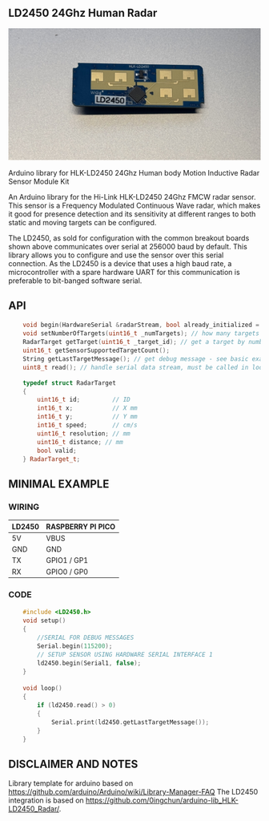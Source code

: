 ## LD2450 24Ghz Human Radar

![LD2450](./documentation/images/IMG_2780.jpg)


Arduino library for HLK-LD2450 24Ghz Human body Motion Inductive Radar Sensor Module Kit

An Arduino library for the Hi-Link HLK-LD2450 24Ghz FMCW radar sensor. This sensor is a Frequency Modulated Continuous Wave radar, which makes it good for presence detection and its sensitivity at different ranges to both static and moving targets can be configured.

The LD2450, as sold for configuration with the common breakout boards shown above communicates over serial at 256000 baud by default. This library allows you to configure and use the sensor over this serial connection. As the LD2450 is a device that uses a high baud rate, a microcontroller with a spare hardware UART for this communication is preferable to bit-banged software serial.


## API

```c++
    void begin(HardwareSerial &radarStream, bool already_initialized = false); // setup sensor with given Hardware Serial instance such as Serial1
    void setNumberOfTargets(uint16_t _numTargets); // how many targets should be parsed - limit is three on current ld2450 firmware
    RadarTarget getTarget(uint16_t _target_id); // get a target by number from 0 - getSensorSupportedTargetCount()
    uint16_t getSensorSupportedTargetCount();
    String getLastTargetMessage(); // get debug message - see basic example
    uint8_t read(); // handle serial data stream, must be called in loop
```

```c++
    typedef struct RadarTarget
    {
        uint16_t id;         // ID
        int16_t x;           // X mm
        int16_t y;           // Y mm
        int16_t speed;       // cm/s
        uint16_t resolution; // mm
        uint16_t distance; // mm
        bool valid;
    } RadarTarget_t;
```

## MINIMAL EXAMPLE

### WIRING

| LD2450 | RASPBERRY PI PICO |
|--------|-------------------|
| 5V     | VBUS              |
| GND    | GND               |
| TX     | GPIO1 / GP1       |
| RX     | GPIO0 / GP0       |

### CODE

```c++
    #include <LD2450.h>
    void setup()
    {
        //SERIAL FOR DEBUG MESSAGES
        Serial.begin(115200);
        // SETUP SENSOR USING HARDWARE SERIAL INTERFACE 1
        ld2450.begin(Serial1, false);  
    }

    void loop()
    {
        if (ld2450.read() > 0)
        {
            Serial.print(ld2450.getLastTargetMessage());
        }
    }
```

## DISCLAIMER AND NOTES

Library template for arduino based on https://github.com/arduino/Arduino/wiki/Library-Manager-FAQ
The LD2450 integration is based on https://github.com/0ingchun/arduino-lib_HLK-LD2450_Radar/.
